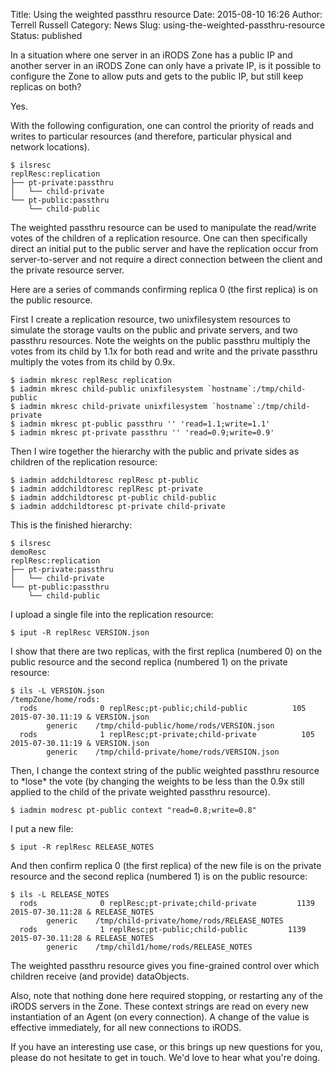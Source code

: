 Title: Using the weighted passthru resource
Date: 2015-08-10 16:26
Author: Terrell Russell
Category: News
Slug: using-the-weighted-passthru-resource
Status: published

In a situation where one server in an iRODS Zone has a public IP and
another server in an iRODS Zone can only have a private IP, is it
possible to configure the Zone to allow puts and gets to the public IP,
but still keep replicas on both?

Yes.

With the following configuration, one can control the priority of reads
and writes to particular resources (and therefore, particular physical
and network locations).

~~~~ 
$ ilsresc
replResc:replication
├── pt-private:passthru
│   └── child-private
└── pt-public:passthru
    └── child-public
~~~~

<!--more-->

The weighted passthru resource can be used to manipulate the read/write
votes of the children of a replication resource. One can then
specifically direct an initial put to the public server and have the
replication occur from server-to-server and not require a direct
connection between the client and the private resource server.

Here are a series of commands confirming replica 0 (the first replica)
is on the public resource.

First I create a replication resource, two unixfilesystem resources to
simulate the storage vaults on the public and private servers, and two
passthru resources. Note the weights on the public passthru multiply the
votes from its child by 1.1x for both read and write and the private
passthru multiply the votes from its child by 0.9x.

~~~~ 
$ iadmin mkresc replResc replication
$ iadmin mkresc child-public unixfilesystem `hostname`:/tmp/child-public
$ iadmin mkresc child-private unixfilesystem `hostname`:/tmp/child-private
$ iadmin mkresc pt-public passthru '' 'read=1.1;write=1.1'
$ iadmin mkresc pt-private passthru '' 'read=0.9;write=0.9'
~~~~

Then I wire together the hierarchy with the public and private sides as
children of the replication resource:

~~~~ 
$ iadmin addchildtoresc replResc pt-public
$ iadmin addchildtoresc replResc pt-private
$ iadmin addchildtoresc pt-public child-public
$ iadmin addchildtoresc pt-private child-private
~~~~

This is the finished hierarchy:

~~~~ 
$ ilsresc
demoResc
replResc:replication
├── pt-private:passthru
│   └── child-private
└── pt-public:passthru
    └── child-public
~~~~

I upload a single file into the replication resource:

~~~~ 
$ iput -R replResc VERSION.json
~~~~

I show that there are two replicas, with the first replica (numbered 0)
on the public resource and the second replica (numbered 1) on the
private resource:

~~~~ 
$ ils -L VERSION.json
/tempZone/home/rods:
  rods              0 replResc;pt-public;child-public          105 2015-07-30.11:19 & VERSION.json
        generic    /tmp/child-public/home/rods/VERSION.json
  rods              1 replResc;pt-private;child-private          105 2015-07-30.11:19 & VERSION.json
        generic    /tmp/child-private/home/rods/VERSION.json
~~~~

Then, I change the context string of the public weighted passthru
resource to \*lose\* the vote (by changing the weights to be less than
the 0.9x still applied to the child of the private weighted passthru
resource).

~~~~ 
$ iadmin modresc pt-public context "read=0.8;write=0.8"
~~~~

I put a new file:

~~~~ 
$ iput -R replResc RELEASE_NOTES
~~~~

And then confirm replica 0 (the first replica) of the new file is on the
private resource and the second replica (numbered 1) is on the public
resource:

~~~~ 
$ ils -L RELEASE_NOTES
  rods              0 replResc;pt-private;child-private         1139 2015-07-30.11:28 & RELEASE_NOTES
        generic    /tmp/child-private/home/rods/RELEASE_NOTES
  rods              1 replResc;pt-public;child-public         1139 2015-07-30.11:28 & RELEASE_NOTES
        generic    /tmp/child1/home/rods/RELEASE_NOTES
~~~~

The weighted passthru resource gives you fine-grained control over which
children receive (and provide) dataObjects.

Also, note that nothing done here required stopping, or restarting any
of the iRODS servers in the Zone. These context strings are read on
every new instantiation of an Agent (on every connection). A change of
the value is effective immediately, for all new connections to iRODS.

If you have an interesting use case, or this brings up new questions for
you, please do not hesitate to get in touch. We'd love to hear what
you're doing.
